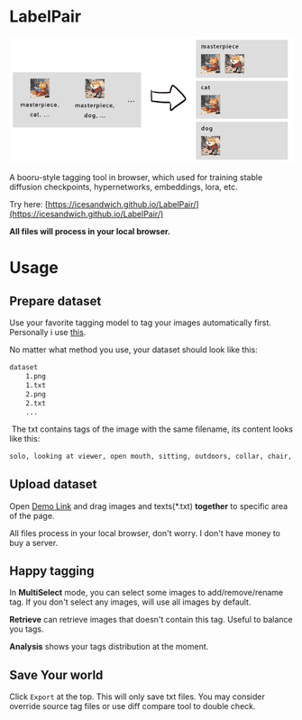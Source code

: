 # LabelPair
![banner](imgs/banner.gif)

A booru-style tagging tool in browser, which used for training stable diffusion checkpoints, hypernetworks, embeddings, lora, etc.

Try here: [https://icesandwich.github.io/LabelPair/](https://icesandwich.github.io/LabelPair/)

**All files will process in your local browser.**

# Usage
## Prepare dataset

   Use your favorite tagging model to tag your images automatically first. Personally i use [this](https://github.com/hollowstrawberry/kohya-colab/blob/main/Dataset_Maker.ipynb).

   No matter what method you use, your dataset should look like this:
   ```
   dataset
       1.png
       1.txt
       2.png
       2.txt
       ...
   ```

​	The txt contains tags of the image with the same filename, its content looks like this:

```txt
solo, looking at viewer, open mouth, sitting, outdoors, collar, chair, cat, orange fur, male focus, cat, cute, blush, full body, smile, :3, sunlight
```

## Upload dataset

Open [Demo Link](https://icesandwich.github.io/LabelPair/) and drag images and texts(*.txt) **together** to specific area of the page.

All files process in your local browser, don't worry. I don't have money to buy a server.

## Happy tagging

In **MultiSelect** mode, you can select some images to add/remove/rename tag. If you don't select any images, will use all images by default.

**Retrieve** can retrieve images that doesn't contain this tag. Useful to balance you tags.

**Analysis** shows your tags distribution at the moment.

## Save Your world

Click `Export` at the top. This will only save txt files. You may consider override source tag files or use diff compare tool to double check.

 
